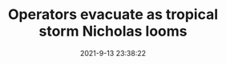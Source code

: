 ---
"title": "Operators evacuate as tropical storm Nicholas looms"
"date": "2021-9-13 23:38:22"
"feed_name": "OFFSHOREMAG"
"feed_website": "https://www.offshore-mag.com/"
"feed_rss": "https://www.offshore-mag.com/__rss/website-scheduled-content.xml?input=%7B%22sectionAlias%22%3A%22home%22%7D"
"link": "https://www.offshore-mag.com/regional-reports/us-gulf-of-mexico/article/14210258/operators-evacuate-as-tropical-storm-nicholas-looms"
"file": "_posts/2021-1-1-36856e2c8bca40c6090dd146b320a0f59696ebb9.md"
"accident": "1"
"drilling": "0"
"dead": "0"
"injured": "0"
---